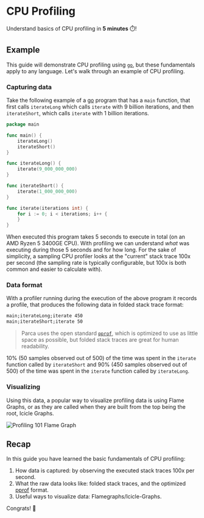 # CPU Profiling

Understand basics of CPU profiling in **5 minutes** ⏱️!

## Example

This guide will demonstrate CPU profiling using [`go`](https://golang.org/), but these fundamentals apply to any language. Let's walk through an example of CPU profiling.

### Capturing data

Take the following example of a [go](https://golang.org/) program that has a `main` function, that first calls `iterateLong` which calls `iterate` with 9 billion iterations, and then `iterateShort`, which calls `iterate` with 1 billion iterations.

```go
package main

func main() {
	iterateLong()
	iterateShort()
}

func iterateLong() {
	iterate(9_000_000_000)
}

func iterateShort() {
	iterate(1_000_000_000)
}

func iterate(iterations int) {
	for i := 0; i < iterations; i++ {
	}
}
```

When executed this program takes 5 seconds to execute in total (on an AMD Ryzen 5 3400GE CPU). With profiling we can understand _what_ was executing during those 5 seconds and for how long. For the sake of simplicity, a sampling CPU profiler looks at the "current" stack trace 100x per second (the sampling rate is typically configurable, but 100x is both common and easier to calculate with).

### Data format

With a profiler running during the execution of the above program it records a profile, that produces the following data in folded stack trace format:

```txt
main;iterateLong;iterate 450
main;iterateShort;iterate 50
```

> Parca uses the open standard [`pprof`](https://github.com/google/pprof), which is optimized to use as little space as possible, but folded stack traces are great for human readability.

10% (50 samples observed out of 500) of the time was spent in the `iterate` function called by `iterateShort` and 90% (450 samples observed out of 500) of the time was spent in the `iterate` function called by `iterateLong`.

### Visualizing

Using this data, a popular way to visualize profiling data is using Flame Graphs, or as they are called when they are built from the top being the root, Icicle Graphs.

![Profiling 101 Flame Graph](/img/profiling-101-icicle-graph.png)

## Recap

In this guide you have learned the basic fundamentals of CPU profiling:

1. How data is captured: by observing the executed stack traces 100x per second.
2. What the raw data looks like: folded stack traces, and the optimized [pprof](https://github.com/google/pprof) format.
3. Useful ways to visualize data: Flamegraphs/Icicle-Graphs.

Congrats! 🎉
